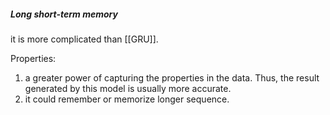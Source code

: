 ##### Long short-term memory
it is more complicated than [[GRU]].

Properties:
1. a greater power of capturing the properties in the data. Thus, the result generated by this model is usually more accurate.
2. it could remember or memorize longer sequence.
